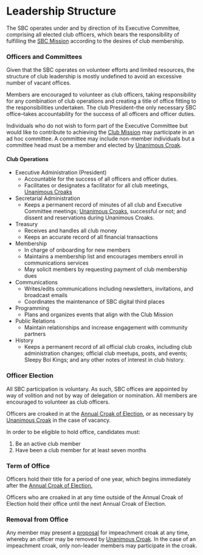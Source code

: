 # Leadership Structure

The SBC operates under and by direction of its Executive Committee, comprising all elected club officers, which bears the responsibility of fulfilling the [SBC Mission](mission-statement.md) according to the desires of club membership.

### Officers and Committees

Given that the SBC operates on volunteer efforts and limited resources, the structure of club leadership is mostly undefined to avoid an excessive number of vacant offices.

Members are encouraged to volunteer as club officers, taking responsibility for any combination of club operations and creating a title of office fitting to the responsibilities undertaken. The club President–the only necessary SBC office–takes accountability for the success of all officers and officer duties.

Individuals who do not wish to form part of the Executive Committee but would like to contribute to achieving the [Club Mission](mission-statement.md) may participate in an ad hoc committee. A committee may include non-member individuals but a committee head must be a member and elected by [Unanimous Croak](decision-making-process.md#unanimous-croak).

#### Club Operations

* Executive Administration (President)
  * Accountable for the success of all officers and officer duties.
  * Facilitates or designates a facilitator for all club meetings, [Unanimous Croaks](decision-making-process.md#unanimous-croak)
* Secretarial Administration
  * Keeps a permanent record of minutes of all club and Executive Committee meetings; [Unanimous Croaks](decision-making-process.md#unanimous-croak), successful or not; and dissent and reservations during Unanimous Croaks.
* Treasury
  * Receives and handles all club money
  * Keeps an accurate record of all financial transactions
* Membership
  * In charge of onboarding for new members
  * Maintains a membership list and encourages members enroll in communications services
  * May solicit members by requesting payment of club membership dues
* Communications
  * Writes/edits communications including newsletters, invitations, and broadcast emails
  * Coordinates the maintenance of SBC digital third places
* Programming
  * Plans and organizes events that align with the Club Mission
* Public Relations
  * Maintain relationships and increase engagement with community partners
* History
  * Keeps a permanent record of all official club croaks, including club administration changes; official club meetups, posts, and events; Sleepy Boi Kings; and any other notes of interest in club history.

### Officer Election

All SBC participation is voluntary. As such, SBC offices are appointed by way of volition and not by way of delegation or nomination. All members are encouraged to volunteer as club officers.

Officers are croaked in at the [Annual Croak of Election](meetings-and-communication.md#annual-croak-of-election), or as necessary by [Unanimous Croak](decision-making-process.md#unanimous-croak) in the case of vacancy.

In order to be eligible to hold office, candidates must:

1. Be an active club member
2. Have been a club member for at least seven months

### Term of Office

Officers hold their title for a period of one year, which begins immediately after the [Annual Croak of Election.](meetings-and-communication.md#annual-croak-of-election)

Officers who are croaked in at any time outside of the Annual Croak of Election hold their office until the next Annual Croak of Election.

### Removal from Office

Any member may present a [proposal](decision-making-process.md#proposals) for impeachment croak at any time, whereby an officer may be removed by [Unanimous Croak](decision-making-process.md#unanimous-croak). In the case of an impeachment croak, only non-leader members may participate in the croak.
